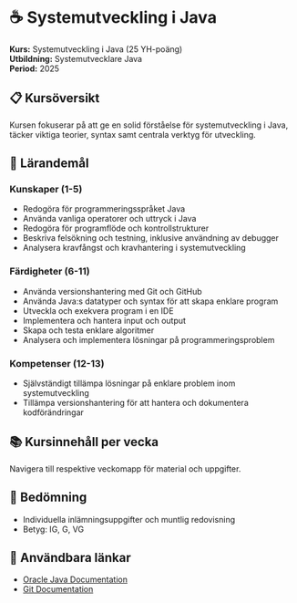 # ☕ Systemutveckling i Java

**Kurs:** Systemutveckling i Java (25 YH-poäng)  
**Utbildning:** Systemutvecklare Java  
**Period:** 2025

## 📋 Kursöversikt

Kursen fokuserar på att ge en solid förståelse för systemutveckling i Java, täcker viktiga teorier, syntax samt centrala verktyg för utveckling.

## 🎯 Lärandemål

### Kunskaper (1-5)
- Redogöra för programmeringsspråket Java
- Använda vanliga operatorer och uttryck i Java
- Redogöra för programflöde och kontrollstrukturer
- Beskriva felsökning och testning, inklusive användning av debugger
- Analysera kravfångst och kravhantering i systemutveckling

### Färdigheter (6-11)
- Använda versionshantering med Git och GitHub
- Använda Java:s datatyper och syntax för att skapa enklare program
- Utveckla och exekvera program i en IDE
- Implementera och hantera input och output
- Skapa och testa enklare algoritmer
- Analysera och implementera lösningar på programmeringsproblem

### Kompetenser (12-13)
- Självständigt tillämpa lösningar på enklare problem inom systemutveckling
- Tillämpa versionshantering för att hantera och dokumentera kodförändringar

## 📚 Kursinnehåll per vecka

Navigera till respektive veckomapp för material och uppgifter.

## 📝 Bedömning
- Individuella inlämningsuppgifter och muntlig redovisning
- Betyg: IG, G, VG

## 🔗 Användbara länkar
- [Oracle Java Documentation](https://docs.oracle.com/javase/)
- [Git Documentation](https://git-scm.com/docs)